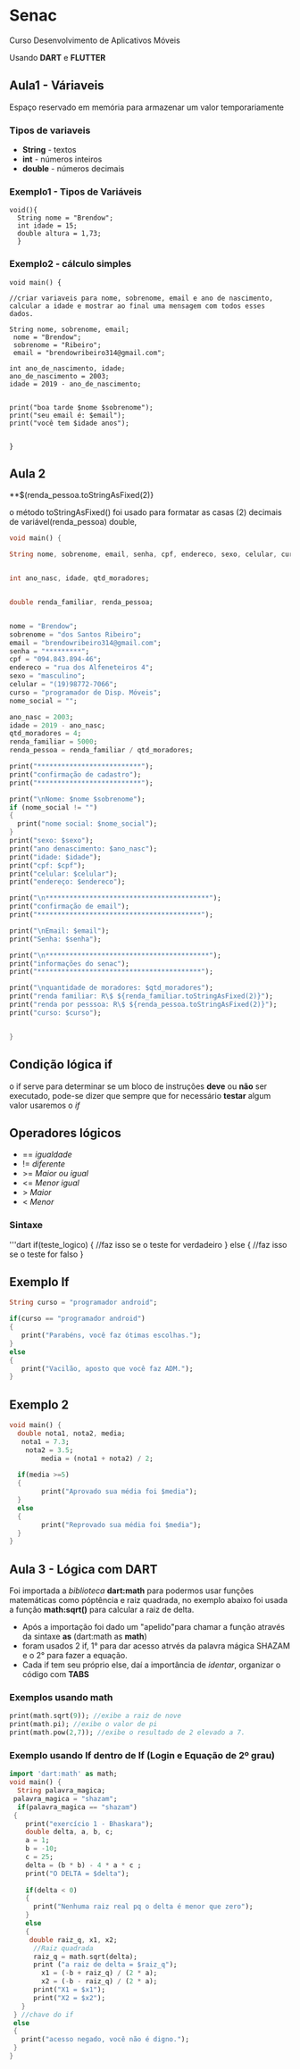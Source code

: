 # Senac

Curso Desenvolvimento de Aplicativos Móveis

Usando **DART** e **FLUTTER**

 ## Aula1 - Váriaveis

Espaço reservado em memória para armazenar um valor temporariamente

### Tipos de variaveis

- **String** - textos
- **int** - números inteiros
- **double** - números decimais

 ### Exemplo1 - Tipos de Variáveis
```
void(){
  String nome = "Brendow";
  int idade = 15;
  double altura = 1,73;
  }
  ```
  
  ### Exemplo2 - cálculo simples
  ```
  void main() {
  
  //criar variaveis para nome, sobrenome, email e ano de nascimento,
  calcular a idade e mostrar ao final uma mensagem com todos esses dados.
  
  String nome, sobrenome, email;
   nome = "Brendow";
   sobrenome = "Ribeiro";
   email = "brendowribeiro314@gmail.com";
  
  int ano_de_nascimento, idade;
  ano_de_nascimento = 2003;
  idade = 2019 - ano_de_nascimento;
  
  
  print("boa tarde $nome $sobrenome");
  print("seu email é: $email");
  print("você tem $idade anos");
  
 
  }
  ```    
  
  ## Aula 2
  
  **$(renda_pessoa.toStringAsFixed(2)}
 
 o método toStringAsFixed() foi usado para formatar as casas (2) decimais de variável(renda_pessoa) double,
 
  ```dart
  void main() {
  
  String nome, sobrenome, email, senha, cpf, endereco, sexo, celular, curso, nome_social;
  
  
  int ano_nasc, idade, qtd_moradores; 
  
 
  double renda_familiar, renda_pessoa;
  
  
  nome = "Brendow";
  sobrenome = "dos Santos Ribeiro";
  email = "brendowribeiro314@gmail.com";
  senha = "*********";
  cpf = "094.843.894-46";
  endereco = "rua dos Alfeneteiros 4";
  sexo = "masculino";
  celular = "(19)98772-7066";
  curso = "programador de Disp. Móveis";
  nome_social = "";
  
  ano_nasc = 2003;
  idade = 2019 - ano_nasc;
  qtd_moradores = 4;
  renda_familiar = 5000;
  renda_pessoa = renda_familiar / qtd_moradores;
  
  print("**************************");
  print("confirmação de cadastro");
  print("**************************");
  
  print("\nNome: $nome $sobrenome");
  if (nome_social != "")
  {
  	print("nome social: $nome_social");
  }
  print("sexo: $sexo");
  print("ano denascimento: $ano_nasc");
  print("idade: $idade");
  print("cpf: $cpf");
  print("celular: $celular");
  print("endereço: $endereco");
  
  print("\n*****************************************");
  print("confirmação de email");
  print("*****************************************");
  
  print("\nEmail: $email");
  print("Senha: $senha"); 
  
  print("\n*****************************************");
  print("informações do senac");
  print("*****************************************");
  
  print("\nquantidade de moradores: $qtd_moradores");
  print("renda familiar: R\$ ${renda_familiar.toStringAsFixed(2)}");
  print("renda por pesssoa: R\$ ${renda_pessoa.toStringAsFixed(2)}");
  print("curso: $curso");
 
  
  }
  
  ```
  
  ## Condição lógica if
  
  o if serve para determinar se um bloco de instruções **deve** ou **não** ser executado, pode-se dizer que sempre que for necessário **testar** algum valor usaremos o *if*
  
  ## Operadores lógicos
  - == *igualdade*
  - != *diferente*
  - \>= *Maior ou igual*
  - <= *Menor igual*
  - \> *Maior*
  - < *Menor*
  
  ### Sintaxe
  
  '''dart
  if(teste_logico)
  {
     //faz isso se o teste for verdadeiro
  }
  else
  {
     //faz isso se o teste for falso
  }
  
## Exemplo If

```dart
String curso = "programador android";

if(curso == "programador android")
{
   print("Parabéns, você faz ótimas escolhas.");
}
else
{
   print("Vacilão, aposto que você faz ADM.");
}   
```

## Exemplo 2

```dart
void main() {
  double nota1, nota2, media;
   nota1 = 7.3;
  	nota2 = 3.5;
 		media = (nota1 + nota2) / 2;
  
  if(media >=5)
  {
    	print("Aprovado sua média foi $media");
  }
  else
  {
    	print("Reprovado sua média foi $media");
  }
}

```

## Aula 3 - Lógica com DART

Foi importada a *biblioteca* **dart:math** para podermos usar funções matemáticas como póptência e raiz quadrada, no exemplo abaixo foi usada a função **math:sqrt()** para calcular a raiz de delta.

- Após a importação foi dado um "apelido"para chamar a função através da sintaxe **as** (dart:math as **math**)
- foram usados 2 if, 1° para dar acesso atrvés da palavra mágica SHAZAM e o 2° para fazer a equação.
- Cada if tem seu próprio else, daí a importância de *identar*, organizar o código com **TABS**

### Exemplos usando math
```dart
print(math.sqrt(9)); //exibe a raiz de nove
print(math.pi); //exibe o valor de pi 
print(math.pow(2,7)); //exibe o resultado de 2 elevado a 7.
```

### Exemplo usando If dentro de If (Login e Equação de 2º grau)

```dart
import 'dart:math' as math;
void main() {
  String palavra_magica;
 palavra_magica = "shazam"; 
  if(palavra_magica == "shazam")
 {
    print("exercício 1 - Bhaskara");  
    double delta, a, b, c;
    a = 1;
    b = -10;
    c = 25;
    delta = (b * b) - 4 * a * c ;
    print("O DELTA = $delta");
    
    if(delta < 0)
    {
      print("Nenhuma raiz real pq o delta é menor que zero");
    }
  	else
    {
     double raiz_q, x1, x2; 
      //Raiz quadrada
      raiz_q = math.sqrt(delta);
      print ("a raiz de delta = $raiz_q"); 
    	x1 = (-b + raiz_q) / (2 * a);
    	x2 = (-b - raiz_q) / (2 * a);
      print("X1 = $x1");
      print("X2 = $x2");
   } 
 } //chave do if
 else
 {
   print("acesso negado, você não é digno.");
 }
}
  
```
